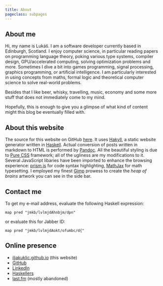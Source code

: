 ```yaml
---
title: About
pageclass: subpages
---
```


## About me

Hi, my name is Lukáš. I am a software developer currently based in Edinburgh, Scotland.
I enjoy computer science, in particular reading papers on programming language theory,
poking various type systems, compiler design, GPU/accelerated computing,
solving optimization problems and more. Sometimes I dive a bit into games programming,
signal processing, graphics programming, or artificial intelligence.
I am particularly interested in using concepts from maths, formal logic
and theoretical computer science to solve real-world problems.

Besides that I like beer, whisky, travelling, music, economy and some more stuff that
does not immediately come to my mind.

Hopefully, this is enough to give you a glimpse of what
kind of content might this blog be eventually filled with.

## About this website

The source for this website on GitHub [here][sitesrc].
It uses [Hakyll](http://jaspervdj.be/hakyll/),
a static website generator written in [Haskell](http://www.haskell.org/).
Actual conversion of posts written in markdown to HTML is performed by [Pandoc].
All the beautiful styling is due to [Pure CSS] framework;
all of the ugliness are my modifications to it.
Several JavaScript libaries have been imported to enhance the browsing experience:
[prism.js] for code syntax highlighting, [MathJax] for math typesetting.
I employed my finest [Gimp] prowess to create the *heap of brains*
artwork you can see in the side bar.

## Contact me

To get my e-mail address, evaluate the following Haskell expression:

~~~~~ .lang-haskell
map pred "jmkb/lvlmjdAhnbjm/dpn"
~~~~~

or evaluate this for Jabber ID:

~~~~~ .lang-haskell
map pred "jmkb/lvlmjdAokt/ofumbc/d{"
~~~~~

## Online presence

* [iljakuklic.github.io](http://iljakuklic.github.io) (this website)
* [GitHub](http://github.com/iljakuklic)
* [LinkedIn](http://linkedin.com/)
* [Haskellers](http://www.haskellers.com/user/lukas-k)
* [last.fm](http://www.last.fm/user/ilja_kuklic) (mostly abandoned)

[sitesrc]: https://github.com/iljakuklic/iljakuklic.github.io/tree/site
[pandoc]: http://johnmacfarlane.net/pandoc/
[gimp]: http://www.gimp.org/
[pure css]: http://purecss.io/
[prism.js]: http://prismjs.com/
[mathjax]: https://www.mathjax.org/
